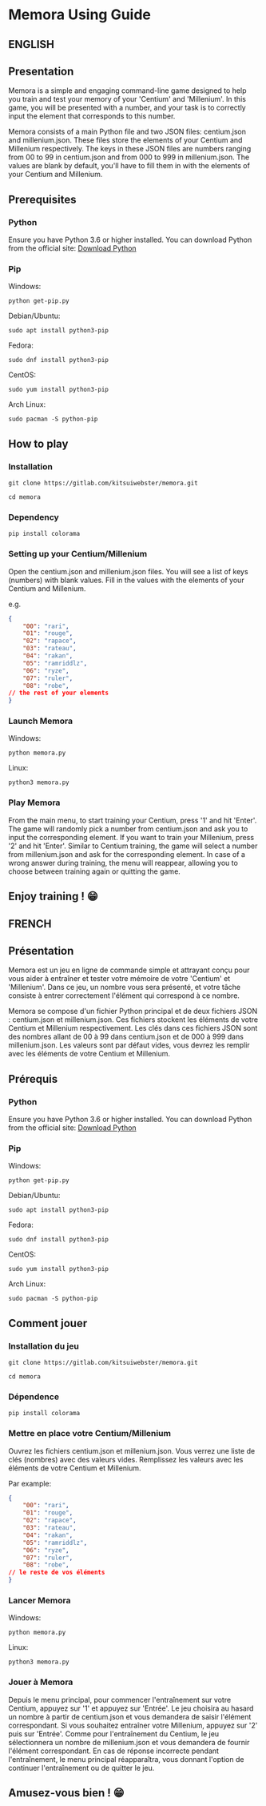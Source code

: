 # Memora Using Guide

## **ENGLISH**

## Presentation

Memora is a simple and engaging command-line game designed to help you train and test your memory of your 'Centium' and 'Millenium'. In this game, you will be presented with a number, and your task is to correctly input the element that corresponds to this number.

Memora consists of a main Python file and two JSON files: centium.json and millenium.json. These files store the elements of your Centium and Millenium respectively. The keys in these JSON files are numbers ranging from 00 to 99 in centium.json and from 000 to 999 in millenium.json. The values are blank by default, you'll have to fill them in with the elements of your Centium and Millenium.

## Prerequisites

### Python

Ensure you have Python 3.6 or higher installed. You can download Python from the official site: [Download Python](https://www.python.org/downloads/)

### Pip

Windows:

`python get-pip.py`

Debian/Ubuntu:

`sudo apt install python3-pip`

Fedora:

`sudo dnf install python3-pip`

CentOS:

`sudo yum install python3-pip`

Arch Linux:

`sudo pacman -S python-pip`

## How to play

### Installation

`git clone https://gitlab.com/kitsuiwebster/memora.git`

`cd memora`

### Dependency

`pip install colorama`

### Setting up your Centium/Millenium

Open the centium.json and millenium.json files. You will see a list of keys (numbers) with blank values. Fill in the values with the elements of your Centium and Millenium.

e.g.

```json
{
    "00": "rari",
    "01": "rouge",
    "02": "rapace",
    "03": "rateau",
    "04": "rakan",
    "05": "ramriddlz",
    "06": "ryze",
    "07": "ruler",
    "08": "robe",
// the rest of your elements
}
```

### Launch Memora

Windows:

`python memora.py`

Linux: 

`python3 memora.py`

### Play Memora

From the main menu, to start training your Centium, press '1' and hit 'Enter'. The game will randomly pick a number from centium.json and ask you to input the corresponding element. If you want to train your Millenium, press '2' and hit 'Enter'. Similar to Centium training, the game will select a number from millenium.json and ask for the corresponding element. In case of a wrong answer during training, the menu will reappear, allowing you to choose between training again or quitting the game.

## Enjoy training ! 😁

## **FRENCH**

## Présentation

Memora est un jeu en ligne de commande simple et attrayant conçu pour vous aider à entraîner et tester votre mémoire de votre 'Centium' et 'Millenium'. Dans ce jeu, un nombre vous sera présenté, et votre tâche consiste à entrer correctement l'élément qui correspond à ce nombre.

Memora se compose d'un fichier Python principal et de deux fichiers JSON : centium.json et millenium.json. Ces fichiers stockent les éléments de votre Centium et Millenium respectivement. Les clés dans ces fichiers JSON sont des nombres allant de 00 à 99 dans centium.json et de 000 à 999 dans millenium.json. Les valeurs sont par défaut vides, vous devrez les remplir avec les éléments de votre Centium et Millenium.

## Prérequis

### Python

Ensure you have Python 3.6 or higher installed. You can download Python from the official site: [Download Python](https://www.python.org/downloads/)

### Pip

Windows:

`python get-pip.py`

Debian/Ubuntu:

`sudo apt install python3-pip`

Fedora:

`sudo dnf install python3-pip`

CentOS:

`sudo yum install python3-pip`

Arch Linux:

`sudo pacman -S python-pip`

## Comment jouer

### Installation du jeu

`git clone https://gitlab.com/kitsuiwebster/memora.git`

`cd memora`

### Dépendence

`pip install colorama`

### Mettre en place votre Centium/Millenium

Ouvrez les fichiers centium.json et millenium.json. Vous verrez une liste de clés (nombres) avec des valeurs vides. Remplissez les valeurs avec les éléments de votre Centium et Millenium.

Par example:

```json
{
    "00": "rari",
    "01": "rouge",
    "02": "rapace",
    "03": "rateau",
    "04": "rakan",
    "05": "ramriddlz",
    "06": "ryze",
    "07": "ruler",
    "08": "robe",
// le reste de vos éléments
}
```

### Lancer Memora

Windows:

`python memora.py`

Linux: 

`python3 memora.py`

### Jouer à Memora

Depuis le menu principal, pour commencer l'entraînement sur votre Centium, appuyez sur '1' et appuyez sur 'Entrée'. Le jeu choisira au hasard un nombre à partir de centium.json et vous demandera de saisir l'élément correspondant. Si vous souhaitez entraîner votre Millenium, appuyez sur '2' puis sur 'Entrée'. Comme pour l'entraînement du Centium, le jeu sélectionnera un nombre de millenium.json et vous demandera de fournir l'élément correspondant. En cas de réponse incorrecte pendant l'entraînement, le menu principal réapparaîtra, vous donnant l'option de continuer l'entraînement ou de quitter le jeu.

## Amusez-vous bien ! 😁
